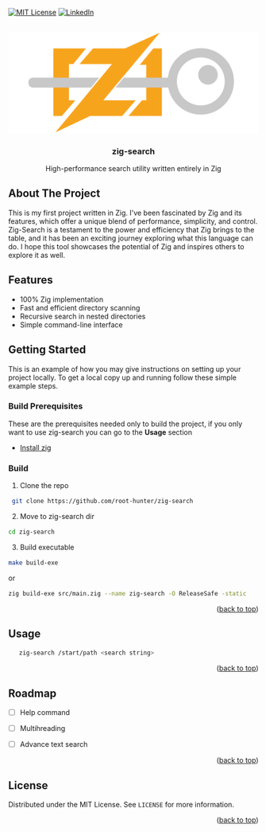 <a name="readme-top"></a>

[![MIT License][license-shield]][license-url]
[![LinkedIn][linkedin-shield]][linkedin-url]

<!-- README Template by: https://github.com/othneildrew/Best-README-Template -->
<br />
<div align="center">
  <a href="https://github.com/root-hunter/zig-search/">
    <img src="images/zig-logo.png" alt="Logo">
  </a>

  <h3 align="center">zig-search</h3>

  <p align="center">
    High-performance search utility written entirely in Zig
    <br />
  </p>
</div>

<!-- ABOUT THE PROJECT -->
## About The Project
This is my first project written in Zig. I've been fascinated by Zig and its features, which offer a unique blend of performance, simplicity, and control. Zig-Search is a testament to the power and efficiency that Zig brings to the table, and it has been an exciting journey exploring what this language can do. I hope this tool showcases the potential of Zig and inspires others to explore it as well.

## Features
- 100% Zig implementation
- Fast and efficient directory scanning
- Recursive search in nested directories
- Simple command-line interface

<!-- GETTING STARTED -->
## Getting Started

This is an example of how you may give instructions on setting up your project locally.
To get a local copy up and running follow these simple example steps.

### Build Prerequisites

These are the prerequisites needed only to build the project, if you only want to use zig-search you can go to the <b>Usage</b> section
* [Install zig](https://ziglang.org/learn/getting-started/)

### Build 
1. Clone the repo
```sh
 git clone https://github.com/root-hunter/zig-search
```
2. Move to zig-search dir
```sh
cd zig-search
```
3. Build executable
```sh
make build-exe
```
   or
```sh
zig build-exe src/main.zig --name zig-search -O ReleaseSafe -static
```
<p align="right">(<a href="#readme-top">back to top</a>)</p>

## Usage

```sh
   zig-search /start/path <search string>
```

<p align="right">(<a href="#readme-top">back to top</a>)</p>

<!-- ROADMAP -->
## Roadmap

- [ ] Help command
- [ ] Multihreading
- [ ] Advance text search


<p align="right">(<a href="#readme-top">back to top</a>)</p>


## License
Distributed under the MIT License. See `LICENSE` for more information.

<p align="right">(<a href="#readme-top">back to top</a>)</p>

[license-shield]: https://img.shields.io/github/license/othneildrew/Best-README-Template.svg?style=for-the-badge
[license-url]: https://github.com/root-hunter/zig-search/blob/main/LICENSE
[linkedin-shield]: https://img.shields.io/badge/-LinkedIn-black.svg?style=for-the-badge&logo=linkedin&colorB=555
[linkedin-url]: https://www.linkedin.com/in/antonio-ricciardi-279118210
